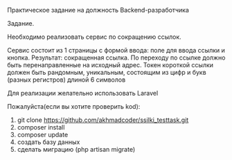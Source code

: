 Практическое задание на должность Backend-разработчика

Задание.

Необходимо реализовать сервис по сокращению ссылок.

Сервис состоит из 1 страницы с формой ввода: 
поле для ввода ссылки и кнопка. 
Результат: сокращенная ссылка. По переходу по ссылке должно быть перенаправленные на исходный адрес.
Токен короткой ссылки должен быть рандомным, уникальным, состоящим из цифр и букв (разных регистров) длиной 6 символов

Для реализации желательно использовать Laravel

Пожалуйста(если вы хотите проверить kod):
1. git clone https://github.com/akhmadcoder/ssilki_testtask.git 
2. composer install
3. composer update
4. создать базу данных
5. сделать миграцию (php artisan migrate)

